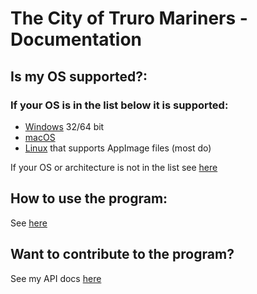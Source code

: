 # The City of Truro Mariners - Documentation

## Is my OS supported?:

### If your OS is in the list below it is supported:

* [Windows](./windows "Windows Docs") 32/64 bit
* [macOS](./macos "macOS Docs")
* [Linux](./linux "Linux Docs") that supports AppImage files (most do)

If your OS or architecture is not in the list see [here](./unsupported "Unsupported OS")

## How to use the program:

See [here](./how-to-use)

## Want to contribute to the program?

See my API docs [here](./api-docs)
